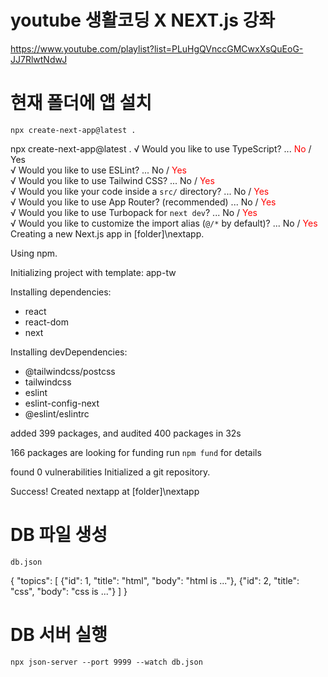 # youtube 생활코딩 X NEXT.js 강좌

https://www.youtube.com/playlist?list=PLuHgQVnccGMCwxXsQuEoG-JJ7RlwtNdwJ


# 현재 폴더에 앱 설치

```
npx create-next-app@latest .
```

npx create-next-app@latest .
√ Would you like to use TypeScript? ... <span style="color:red">No</span> / Yes  
√ Would you like to use ESLint? ... No / <span style="color:red">Yes</span>  
√ Would you like to use Tailwind CSS? ... No / <span style="color:red">Yes</span>  
√ Would you like your code inside a `src/` directory? ... No / <span style="color:red">Yes</span>  
√ Would you like to use App Router? (recommended) ... No / <span style="color:red">Yes</span>  
√ Would you like to use Turbopack for `next dev`? ... No / <span style="color:red">Yes</span>  
√ Would you like to customize the import alias (`@/*` by default)? ... No / <span style="color:red">Yes</span>  
Creating a new Next.js app in [folder]\nextapp.

Using npm.

Initializing project with template: app-tw 


Installing dependencies:
- react
- react-dom
- next

Installing devDependencies:
- @tailwindcss/postcss
- tailwindcss
- eslint
- eslint-config-next
- @eslint/eslintrc


added 399 packages, and audited 400 packages in 32s

166 packages are looking for funding
  run `npm fund` for details

found 0 vulnerabilities
Initialized a git repository.

Success! Created nextapp at [folder]\nextapp

# DB 파일 생성

```
db.json
```

{
  "topics": [
    {"id": 1, "title": "html", "body": "html is ..."},
    {"id": 2, "title": "css", "body": "css is ..."}
  ]
}

# DB 서버 실행

```
npx json-server --port 9999 --watch db.json
```

